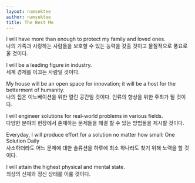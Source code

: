 ```yaml
---
layout: namsektee
author: namsektee
title: The Best Me
---
```


I will have more than enough to protect my family and loved ones.  
나의 가족과 사랑하는 사람들을 보호할 수 있는 능력을 갖출 것이고 물질적으로 풍요로울 것이다. 

I will be a leading figure in industry.  
세계 경제를 이끄는 사람일 것이다. 

My house will be an open space for innovation; it will be a host for the betterment of humanity.  
나의 집은 이노베이션을 위한 열린 공간일 것이다. 인류의 향상을 위한 주최가 될 것이다. 

I will engineer solutions for real-world problems in various fields.  
다양한 분야의 현장에서 존재하는 문제들을 해결 할 수 있는 방법들을 제시할 것이다. 

Everyday, I will produce effort for a solution no matter how small: One Solution Daily  
사소하더라도 어느 문제에 대한 솔류션을 하루에 최소 하나라도 찾기 위해 노력을 할 것이다.  

I will attain the highest physical and mental state.  
최상의 신체와 정신 상태를 이룰 것이다. 